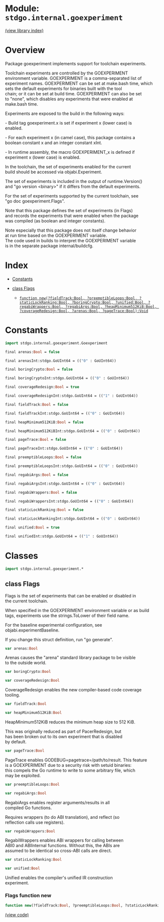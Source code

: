 # Module: `stdgo.internal.goexperiment`

[(view library index)](../../stdgo.md)


# Overview


Package goexperiment implements support for toolchain experiments.  



Toolchain experiments are controlled by the GOEXPERIMENT  
environment variable. GOEXPERIMENT is a comma\-separated list of  
experiment names. GOEXPERIMENT can be set at make.bash time, which  
sets the default experiments for binaries built with the tool  
chain; or it can be set at build time. GOEXPERIMENT can also be set  
to "none", which disables any experiments that were enabled at  
make.bash time.  



Experiments are exposed to the build in the following ways:  



\- Build tag goexperiment.x is set if experiment x \(lower case\) is  
enabled.  



\- For each experiment x \(in camel case\), this package contains a  
boolean constant x and an integer constant xInt.  



\- In runtime assembly, the macro GOEXPERIMENT\_x is defined if  
experiment x \(lower case\) is enabled.  



In the toolchain, the set of experiments enabled for the current  
build should be accessed via objabi.Experiment.  



The set of experiments is included in the output of runtime.Version\(\)  
and "go version \<binary\>" if it differs from the default experiments.  



For the set of experiments supported by the current toolchain, see  
"go doc goexperiment.Flags".  



Note that this package defines the set of experiments \(in Flags\)  
and records the experiments that were enabled when the package  
was compiled \(as boolean and integer constants\).  



Note especially that this package does not itself change behavior  
at run time based on the GOEXPERIMENT variable.  
The code used in builds to interpret the GOEXPERIMENT variable  
is in the separate package internal/buildcfg.  



# Index


- [Constants](<#constants>)

- [class Flags](<#class-flags>)

  - [`function new(?fieldTrack:Bool, ?preemptibleLoops:Bool, ?staticLockRanking:Bool, ?boringCrypto:Bool, ?unified:Bool, ?regabiWrappers:Bool, ?regabiArgs:Bool, ?heapMinimum512KiB:Bool, ?coverageRedesign:Bool, ?arenas:Bool, ?pageTrace:Bool):Void`](<#flags-function-new>)

# Constants


```haxe
import stdgo.internal.goexperiment.Goexperiment
```


```haxe
final arenas:Bool = false
```


```haxe
final arenasInt:stdgo.GoUInt64 = (("0" : GoUInt64))
```


```haxe
final boringCrypto:Bool = false
```


```haxe
final boringCryptoInt:stdgo.GoUInt64 = (("0" : GoUInt64))
```


```haxe
final coverageRedesign:Bool = true
```


```haxe
final coverageRedesignInt:stdgo.GoUInt64 = (("1" : GoUInt64))
```


```haxe
final fieldTrack:Bool = false
```


```haxe
final fieldTrackInt:stdgo.GoUInt64 = (("0" : GoUInt64))
```


```haxe
final heapMinimum512KiB:Bool = false
```


```haxe
final heapMinimum512KiBInt:stdgo.GoUInt64 = (("0" : GoUInt64))
```


```haxe
final pageTrace:Bool = false
```


```haxe
final pageTraceInt:stdgo.GoUInt64 = (("0" : GoUInt64))
```


```haxe
final preemptibleLoops:Bool = false
```


```haxe
final preemptibleLoopsInt:stdgo.GoUInt64 = (("0" : GoUInt64))
```


```haxe
final regabiArgs:Bool = false
```


```haxe
final regabiArgsInt:stdgo.GoUInt64 = (("0" : GoUInt64))
```


```haxe
final regabiWrappers:Bool = false
```


```haxe
final regabiWrappersInt:stdgo.GoUInt64 = (("0" : GoUInt64))
```


```haxe
final staticLockRanking:Bool = false
```


```haxe
final staticLockRankingInt:stdgo.GoUInt64 = (("0" : GoUInt64))
```


```haxe
final unified:Bool = true
```


```haxe
final unifiedInt:stdgo.GoUInt64 = (("1" : GoUInt64))
```


# Classes


```haxe
import stdgo.internal.goexperiment.*
```


## class Flags


Flags is the set of experiments that can be enabled or disabled in  
the current toolchain.  



When specified in the GOEXPERIMENT environment variable or as build  
tags, experiments use the strings.ToLower of their field name.  



For the baseline experimental configuration, see  
objabi.experimentBaseline.  



If you change this struct definition, run "go generate".  



```haxe
var arenas:Bool
```


Arenas causes the "arena" standard library package to be visible  
to the outside world.  



```haxe
var boringCrypto:Bool
```


```haxe
var coverageRedesign:Bool
```


CoverageRedesign enables the new compiler\-based code coverage  
tooling.  



```haxe
var fieldTrack:Bool
```


```haxe
var heapMinimum512KiB:Bool
```


HeapMinimum512KiB reduces the minimum heap size to 512 KiB.  



This was originally reduced as part of PacerRedesign, but  
has been broken out to its own experiment that is disabled  
by default.  



```haxe
var pageTrace:Bool
```


PageTrace enables GODEBUG=pagetrace=/path/to/result. This feature  
is a GOEXPERIMENT due to a security risk with setuid binaries:  
this compels the Go runtime to write to some arbitrary file, which  
may be exploited.  



```haxe
var preemptibleLoops:Bool
```


```haxe
var regabiArgs:Bool
```


RegabiArgs enables register arguments/results in all  
compiled Go functions.  



Requires wrappers \(to do ABI translation\), and reflect \(so  
reflection calls use registers\).  



```haxe
var regabiWrappers:Bool
```


RegabiWrappers enables ABI wrappers for calling between  
ABI0 and ABIInternal functions. Without this, the ABIs are  
assumed to be identical so cross\-ABI calls are direct.  



```haxe
var staticLockRanking:Bool
```


```haxe
var unified:Bool
```


Unified enables the compiler's unified IR construction  
experiment.  



### Flags function new


```haxe
function new(?fieldTrack:Bool, ?preemptibleLoops:Bool, ?staticLockRanking:Bool, ?boringCrypto:Bool, ?unified:Bool, ?regabiWrappers:Bool, ?regabiArgs:Bool, ?heapMinimum512KiB:Bool, ?coverageRedesign:Bool, ?arenas:Bool, ?pageTrace:Bool):Void
```





[\(view code\)](<./Goexperiment.hx#L247>)


